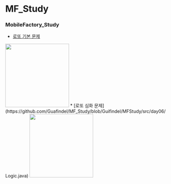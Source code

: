 # MF_Study

### MobileFactory_Study
* [로또 기본 문제](https://github.com/Guafindel/MF_Study/blob/Guifindel/MFStudy/src/day02/Lotto.java)
<img width="200" src="https://user-images.githubusercontent.com/50958613/68727737-9951c780-0608-11ea-99e6-403e20f77d42.JPG">
* [로또 심화 문제](https://github.com/Guafindel/MF_Study/blob/Guifindel/MFStudy/src/day06/Logic.java)
<img width="200" src="https://user-images.githubusercontent.com/50958613/68727738-99ea5e00-0608-11ea-9275-d62fbcb639ef.JPG">

